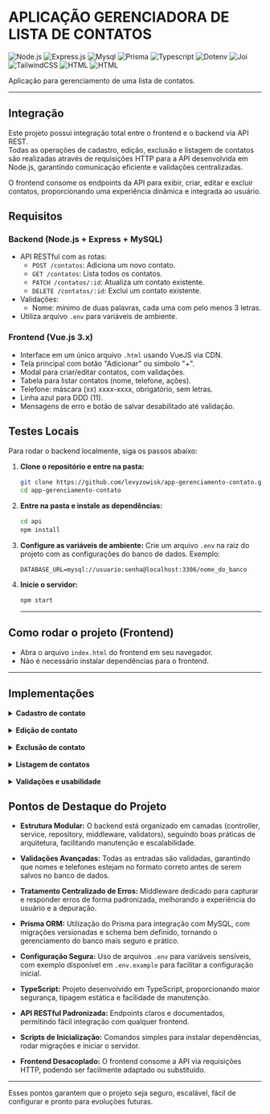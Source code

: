 # APLICAÇÃO GERENCIADORA DE LISTA DE CONTATOS

![Node.js](https://img.shields.io/badge/Node.js-339933?style=for-the-badge&logo=node.js&logoColor=white)
![Express.js](https://img.shields.io/badge/Express.js-000000?style=for-the-badge&logo=express&logoColor=white)
![Mysql](https://img.shields.io/badge/Mysql-316192?style=for-the-badge&logo=postgresql&logoColor=white)
![Prisma](https://img.shields.io/badge/Prisma-2D3748?style=for-the-badge&logo=prisma&logoColor=white)
![Typescript](https://img.shields.io/badge/Typescript-316192?style=for-the-badge&logo=Typescript&logoColor=white)
![Dotenv](https://img.shields.io/badge/Dotenv-316192?style=for-the-badge&logo=Dotenv&logoColor=white)
![Joi](https://img.shields.io/badge/Joi-316192?style=for-the-badge&logo=Joi&logoColor=white)
![TailwindCSS](https://img.shields.io/badge/TailwindCSS-38B2AC?style=for-the-badge&logo=tailwind-css&logoColor=white)
![HTML](https://img.shields.io/badge/HTML-316192?style=for-the-badge&logo=HTML5&logoColor=white)
![HTML](https://img.shields.io/badge/CSS-316192?style=for-the-badge&logo=CSS&logoColor=white)

Aplicação para gerenciamento de uma lista de contatos.

---
## Integração

Este projeto possui integração total entre o frontend e o backend via API REST.  
Todas as operações de cadastro, edição, exclusão e listagem de contatos são realizadas através de requisições HTTP para a API desenvolvida em Node.js, garantindo comunicação eficiente e validações centralizadas.

O frontend consome os endpoints da API para exibir, criar, editar e excluir contatos, proporcionando uma experiência dinâmica e integrada ao usuário.


## Requisitos

### Backend (Node.js + Express + MySQL)

- API RESTful com as rotas:
  - `POST /contatos`: Adiciona um novo contato.
  - `GET /contatos`: Lista todos os contatos.
  - `PATCH /contatos/:id`: Atualiza um contato existente.
  - `DELETE /contatos/:id`: Exclui um contato existente.
- Validações:
  - Nome: mínimo de duas palavras, cada uma com pelo menos 3 letras.
- Utiliza arquivo `.env` para variáveis de ambiente.

### Frontend (Vue.js 3.x)

- Interface em um único arquivo `.html` usando VueJS via CDN.
- Tela principal com botão "Adicionar" ou símbolo "+".
- Modal para criar/editar contatos, com validações.
- Tabela para listar contatos (nome, telefone, ações).
- Telefone: máscara (xx) xxxx-xxxx, obrigatório, sem letras.
- Linha azul para DDD (11).
- Mensagens de erro e botão de salvar desabilitado até validação.



## Testes Locais

Para rodar o backend localmente, siga os passos abaixo:

1. **Clone o repositório e entre na pasta:**
   ```bash
   git clone https://github.com/levyzowisk/app-gerenciamento-contato.git
   cd app-gerenciamento-contato
   ```

2. **Entre na pasta e instale as dependências:**
   ```bash
   cd api
   npm install
   ```

3. **Configure as variáveis de ambiente:**
   Crie um arquivo `.env` na raiz do projeto com as configurações do banco de dados. Exemplo:
   ```
   DATABASE_URL=mysql://usuario:senha@localhost:3306/nome_do_banco
   ```

4. **Inicie o servidor:**
   ```bash
   npm start
   ```

   ---

## Como rodar o projeto (Frontend)

- Abra o arquivo `index.html` do frontend em seu navegador.
- Não é necessário instalar dependências para o frontend.

---

## Implementações

<details>
<summary><b>Cadastro de contato</b></summary>
<img src="./docs/img/Cadastro.png"/>
<img src="./docs/img/Cadastro2.png"/>
<img src="./docs/img/Cadastro3.png"/>
### `Como usuário, posso cadastrar um novo contato informando nome e telefone.`

---

- <b>Detalhes</b>
  - Todos os campos são obrigatórios.
  - O nome deve conter no mínimo duas palavras, cada uma com pelo menos 3 letras e sem números.
  - O telefone deve seguir a máscara (xx) xxxx-xxxx e não pode conter letras.
  - Caso os dados não atendam aos critérios, mensagens de erro são exibidas e o botão de salvar desabilitado.
  - Após cadastro bem-sucedido, o contato aparece na lista e modal de sucesso confirmando a ação.
  - Os dados são armazenados no banco de dados MySQL.

---
</details>
<br/>

<details>
<summary><b>Edição de contato</b></summary>
<br>
<img src="./docs/img/Atualizar.png"/>

### `Como usuário, posso editar os dados de um contato existente.`

---

- <b>Detalhes</b>
  - Todos os campos são obrigatórios.
  - As mesmas validações do cadastro são aplicadas.
  - O modal de edição é exibido ao clicar em "editar".
  - Após salvar, o contato é atualizado na lista e um modal de sucesso confirmando a ação.

---
</details>
<br/>

<details>
<summary><b>Exclusão de contato</b></summary>
<br>
<img src="./docs/img/Exclusao.png"/>

### `Como usuário, posso excluir um contato da lista.`

---

- <b>Detalhes</b>
  - Ao clicar em "excluir", um modal de confirmação é exibido.
  - Após confirmação, o contato é removido do banco e da lista e um modal de sucesso confirmando a ação.

---
</details>

<br/>

<details>
<summary><b>Listagem de contatos</b></summary>
<br>
<img src="./docs/img/Listagem.png"/>

### `Como usuário, posso visualizar todos os contatos cadastrados em uma tabela.`

---

- <b>Detalhes</b>
  - A tabela exibe nome, telefone e ações (editar/excluir).
  - Se o DDD do telefone for (11), a linha é destacada em azul.
  - A busca e atualização dos dados é feita via API.

---
</details>
<br/>
<details>
<summary><b>Validações e usabilidade</b></summary>
<br>

### `Como usuário, recebo feedback visual sobre erros e só posso salvar quando todos os campos estão válidos.`

---

- <b>Detalhes</b>
  - Mensagens de erro são exibidas abaixo dos campos inválidos.
  - O botão de salvar fica desabilitado até que todos os critérios sejam atendidos.
  - Interface responsiva e amigável, funcionando em navegadores padrão.

---
</details>

## Pontos de Destaque do Projeto

- **Estrutura Modular:** O backend está organizado em camadas (controller, service, repository, middleware, validators), seguindo boas práticas de arquitetura, facilitando manutenção e escalabilidade.

- **Validações Avançadas:** Todas as entradas são validadas, garantindo que nomes e telefones estejam no formato correto antes de serem salvos no banco de dados.

- **Tratamento Centralizado de Erros:** Middleware dedicado para capturar e responder erros de forma padronizada, melhorando a experiência do usuário e a depuração.

- **Prisma ORM:** Utilização do Prisma para integração com MySQL, com migrações versionadas e schema bem definido, tornando o gerenciamento do banco mais seguro e prático.

- **Configuração Segura:** Uso de arquivos `.env` para variáveis sensíveis, com exemplo disponível em `.env.example` para facilitar a configuração inicial.

- **TypeScript:** Projeto desenvolvido em TypeScript, proporcionando maior segurança, tipagem estática e facilidade de manutenção.

- **API RESTful Padronizada:** Endpoints claros e documentados, permitindo fácil integração com qualquer frontend.

- **Scripts de Inicialização:** Comandos simples para instalar dependências, rodar migrações e iniciar o servidor.

- **Frontend Desacoplado:** O frontend consome a API via requisições HTTP, podendo ser facilmente adaptado ou substituído.

---

Esses pontos garantem que o projeto seja seguro, escalável, fácil de configurar e pronto para evoluções futuras.
